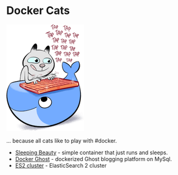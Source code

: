 # Docker Cats

![](dockercat.png)

... because all cats like to play with #docker.

+ [Sleeping Beauty](sleeping-beauty/README.md) - simple container that just runs and sleeps.
+ [Docker Ghost](docker-ghost/README.md) - dockerized Ghost blogging platform on MySql.
+ [ES2 cluster](es2-cluster/README.md) - ElasticSearch 2 cluster
